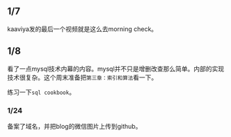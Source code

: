 ## 1/7

kaaviya发的最后一个视频就是这么去morning check。

## 1/8

看了一点mysql技术内幕的内容。mysql并不只是增删改查那么简单。内部的实现技术很复杂。这个周末准备把`第三章：索引和算法`看一下。

练习一下`sql cookbook`。

### 1/24

备案了域名，并把blog的微信图片上传到github。

